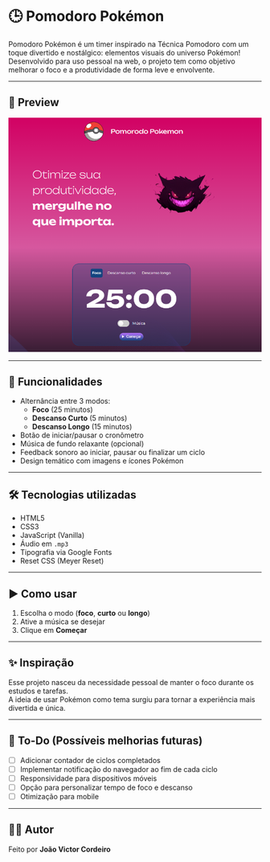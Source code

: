 # 🕒 Pomodoro Pokémon

Pomodoro Pokémon é um timer inspirado na Técnica Pomodoro com um toque divertido e nostálgico: elementos visuais do universo Pokémon!  
Desenvolvido para uso pessoal na web, o projeto tem como objetivo melhorar o foco e a produtividade de forma leve e envolvente.

---

## 🌄 Preview

![Preview do Pomodoro Pokémon](./imagens/preview.png)

---

## 🚀 Funcionalidades

- Alternância entre 3 modos:
  - **Foco** (25 minutos)
  - **Descanso Curto** (5 minutos)
  - **Descanso Longo** (15 minutos)
- Botão de iniciar/pausar o cronômetro  
- Música de fundo relaxante (opcional)  
- Feedback sonoro ao iniciar, pausar ou finalizar um ciclo  
- Design temático com imagens e ícones Pokémon  

---

## 🛠 Tecnologias utilizadas

- HTML5  
- CSS3  
- JavaScript (Vanilla)  
- Áudio em `.mp3`  
- Tipografia via Google Fonts  
- Reset CSS (Meyer Reset)

---

## ▶️ Como usar

1. Escolha o modo (**foco**, **curto** ou **longo**)
2. Ative a música se desejar
3. Clique em **Começar**

---

## ✨ Inspiração

Esse projeto nasceu da necessidade pessoal de manter o foco durante os estudos e tarefas.  
A ideia de usar Pokémon como tema surgiu para tornar a experiência mais divertida e única.

---

## 📌 To-Do (Possíveis melhorias futuras)

- [ ] Adicionar contador de ciclos completados  
- [ ] Implementar notificação do navegador ao fim de cada ciclo  
- [ ] Responsividade para dispositivos móveis  
- [ ] Opção para personalizar tempo de foco e descanso  
- [ ] Otimização para mobile

---

## 👨‍💻 Autor

Feito por **João Victor Cordeiro**  